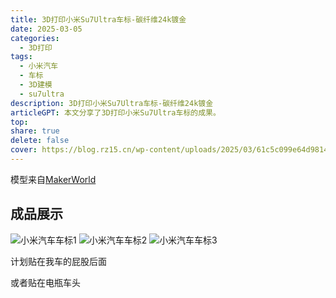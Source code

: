 ```yaml
---
title: 3D打印小米Su7Ultra车标-碳纤维24k镀金
date: 2025-03-05
categories: 
  - 3D打印
tags: 
  - 小米汽车
  - 车标
  - 3D建模
  - su7ultra
description: 3D打印小米Su7Ultra车标-碳纤维24k镀金
articleGPT: 本文分享了3D打印小米Su7Ultra车标的成果。
top:
share: true  
delete: false  
cover: https://blog.rz15.cn/wp-content/uploads/2025/03/61c5c099e64d9814d5d19ebb747985bf-scaled.jpg
---
```



模型来自[MakerWorld](https://makerworld.com.cn/zh/models/989463-xiao-mi-xiaomi-su7-ultrache-biao#profileId-1012317)

## 成品展示

![小米汽车车标1](https://blog.rz15.cn/wp-content/uploads/2025/03/932607629e0820407b211a962a33ec5-scaled.jpg)
![小米汽车车标2](https://blog.rz15.cn/wp-content/uploads/2025/03/62fa09ed9d50b24cd7a1d415c9f1709-scaled.jpg)
![小米汽车车标3](https://blog.rz15.cn/wp-content/uploads/2025/03/4a3b50b2f02f5771f589574f6676a5f-scaled.jpg)

计划贴在我车的屁股后面

或者贴在电瓶车头
